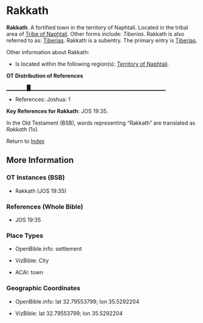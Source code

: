 # Rakkath
**Rakkath**. 
A fortified town in the territory of Naphtali. 
Located in the tribal area of [Tribe of Naphtali](../../../groups/md/acai/Naphtali.md). 
Other forms include: 
*Tiberias*. 
Rakkath is also referred to as: 
[Tiberias](Tiberias.md). 
Rakkath is a subentry. The primary entry is 
[Tiberias](Tiberias.md). 




Other information about Rakkath:


* Is located within the following region(s): 
[Territory of Naphtali](TerritoryOfNaphtali.md). 


**OT Distribution of References**

▁▁▁▁▁█▁▁▁▁▁▁▁▁▁▁▁▁▁▁▁▁▁▁▁▁▁▁▁▁▁▁▁▁▁▁▁▁▁
* References: Joshua: 1



**Key References for Rakkath**: 
JOS 19:35. 


In the Old Testament (BSB), words representing “Rakkath” are translated as 
*Rakkath* (1x). 




Return to [Index](00-Index.md)

## More Information

### OT Instances (BSB)

* Rakkath (JOS 19:35)



### References (Whole Bible)

* JOS 19:35


### Place Types

* OpenBible.info: settlement

* VizBible: City

* ACAI: town



### Geographic Coordinates

* OpenBible.info: lat 32.79553799; lon 35.5292204

* VizBible: lat 32.79553799; lon 35.5292204




